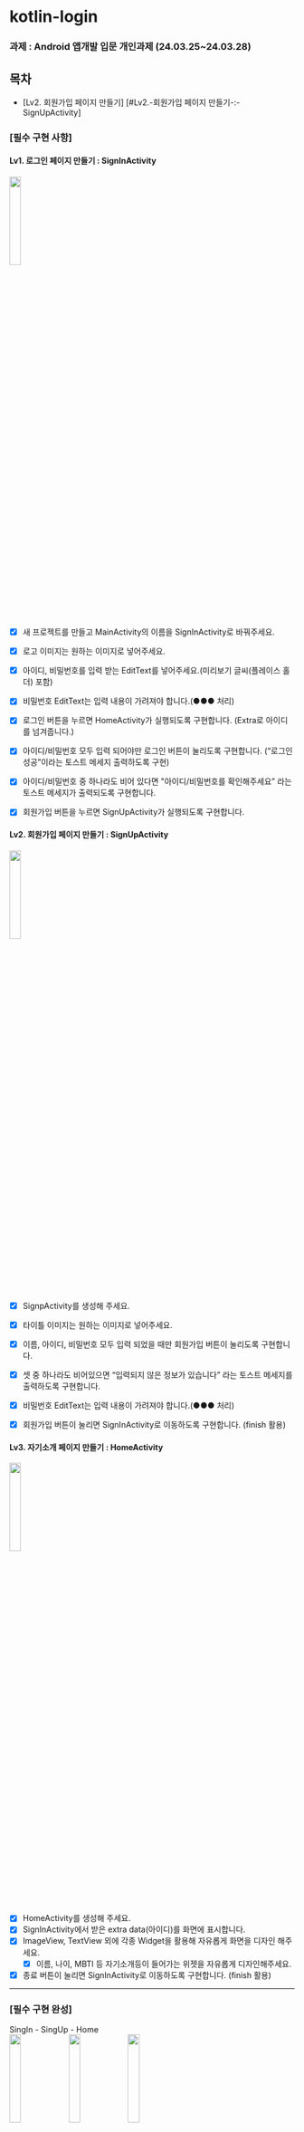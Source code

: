 # kotlin-login
### 과제 : Android 앱개발 입문 개인과제 (24.03.25~24.03.28)<br>

## 목차
- [Lv2. 회원가입 페이지 만들기] [#Lv2.-회원가입 페이지 만들기-:-SignUpActivity]

  
### [필수 구현 사항]
#### Lv1. 로그인 페이지 만들기 : SignInActivity

<img src="https://file.notion.so/f/f/83c75a39-3aba-4ba4-a792-7aefe4b07895/0c6a4555-4bf6-47c8-96a1-635684c471a4/Screenshot_20230727_004902.png?id=0c6a684a-3e11-4d0f-a10f-dd3d8014fc0b&table=block&spaceId=83c75a39-3aba-4ba4-a792-7aefe4b07895&expirationTimestamp=1711526400000&signature=B7FN5Fk6rGvScMgKRFvIbQf2outzO3b0Jyuwtd-6NdA&downloadName=Screenshot_20230727_004902.png" width="20%">

- [x] 새 프로젝트를 만들고 MainActivity의 이름을 SignInActivity로 바꿔주세요.
- [x] 로고 이미지는 원하는 이미지로 넣어주세요.
- [x] 아이디, 비밀번호를 입력 받는 EditText를 넣어주세요.(미리보기 글씨(플레이스 홀더) 포함)
- [x] 비밀번호 EditText는 입력 내용이 가려져야 합니다.(●●● 처리)
- [x] 로그인 버튼을 누르면 HomeActivity가 실행되도록 구현합니다.
(Extra로 아이디를 넘겨줍니다.)
- [x] 아이디/비밀번호 모두 입력 되어야만 로그인 버튼이 눌리도록 구현합니다.
(“로그인 성공”이라는  토스트 메세지 출력하도록 구현)
- [x] 아이디/비밀번호 중 하나라도 비어 있다면 "아이디/비밀번호를 확인해주세요” 라는 토스트 메세지가 출력되도록 구현합니다.
- [x] 회원가입 버튼을 누르면 SignUpActivity가 실행되도록 구현합니다.


#### Lv2. 회원가입 페이지 만들기 : SignUpActivity

<img src="https://file.notion.so/f/f/83c75a39-3aba-4ba4-a792-7aefe4b07895/84860e3e-ec4a-4845-a036-d526dbe61107/Untitled.png?id=408b1391-35a6-4fb4-a5f2-3d13ff97e576&table=block&spaceId=83c75a39-3aba-4ba4-a792-7aefe4b07895&expirationTimestamp=1711526400000&signature=Bh3X-BA3hXixPKl3d68mONGQAhsBBl7C7D8y7xLdTAE&downloadName=Untitled.png" width="20%">

- [x] SignpActivity를 생성해 주세요.
- [x] 타이틀 이미지는 원하는 이미지로 넣어주세요.
- [x] 이름, 아이디, 비밀번호 모두 입력 되었을 때만 회원가입 버튼이 눌리도록 구현합니다.
- [x] 셋 중 하나라도 비어있으면 “입력되지 않은 정보가 있습니다” 라는 토스트 메세지를 출력하도록 구현합니다.
- [x] 비밀번호 EditText는 입력 내용이 가려져야 합니다.(●●● 처리)
- [x] 회원가입 버튼이 눌리면 SignInActivity로 이동하도록 구현합니다. (finish 활용)


#### Lv3. 자기소개 페이지 만들기 : HomeActivity

<img src="https://file.notion.so/f/f/83c75a39-3aba-4ba4-a792-7aefe4b07895/719af862-e1c9-443d-a737-776257a89aa9/Screenshot_20230727_004821.png?id=4602feec-57db-419e-a565-4afc8a0e00d0&table=block&spaceId=83c75a39-3aba-4ba4-a792-7aefe4b07895&expirationTimestamp=1711526400000&signature=lYS5KADDcstx-YBg9HQbXxKJ8BjtOctc7-lPJqEPOLc&downloadName=Screenshot_20230727_004821.png" width="20%">

- [x] HomeActivity를 생성해 주세요.
- [x] SignInActivity에서 받은 extra data(아이디)를 화면에 표시합니다.
- [x] ImageView, TextView 외에 각종 Widget을 활용해 자유롭게 화면을 디자인 해주세요.
    - [x] 이름, 나이, MBTI 등 자기소개등이 들어가는 위젯을 자유롭게 디자인해주세요.
- [x] 종료 버튼이 눌리면 SignInActivity로 이동하도록 구현합니다. (finish 활용)
---
### [필수 구현 완성]
SingIn - SingUp - Home <br>
<img src="https://github.com/hyezg/kotlin-login/assets/112006114/22961c87-0970-4066-9936-dc07d1d03efe" width="20%">
<img src="https://github.com/hyezg/kotlin-login/assets/112006114/437c5d38-c507-4b8f-8f6a-462955dcac0b" width="20%">
<img src="https://github.com/hyezg/kotlin-login/assets/112006114/3815eba7-fe42-44a2-99be-21e0dc127603" width="20%">

---
### [선택 구현 사항]
#### 1. 화면 이동 후 자동 입력 구현 (hint:registerForActivityResult)


#### 2. 자기 소개 랜덤 사진

---

#### 해설영상 본 후 리팩토링 할 것
- [ ] 하드코딩한거 string에 넣어서 id꺼내서 쓰기
- [ ] 버튼 누르면 색 바뀌도록
- [ ] 버튼에 체인으로 이모지랑 텍스트 넣기
- [ ] 버튼의 이모지 누르면 이모지 바뀌기
- [ ] 선택구현2 - when사용해서 간단하게하기
- [ ] 선택구현1 따라서 해보기
